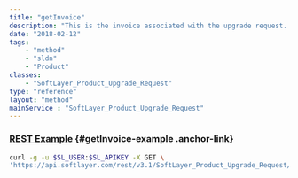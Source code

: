 ```yaml
---
title: "getInvoice"
description: "This is the invoice associated with the upgrade request. For hourly servers or services, an invoice will not be available."
date: "2018-02-12"
tags:
    - "method"
    - "sldn"
    - "Product"
classes:
    - "SoftLayer_Product_Upgrade_Request"
type: "reference"
layout: "method"
mainService : "SoftLayer_Product_Upgrade_Request"
---
```


### [REST Example](#getInvoice-example) <a href="/article/rest/"><i class="fas fa-question"></i></a> {#getInvoice-example .anchor-link} 
```bash
curl -g -u $SL_USER:$SL_APIKEY -X GET \
'https://api.softlayer.com/rest/v3.1/SoftLayer_Product_Upgrade_Request/{SoftLayer_Product_Upgrade_RequestID}/getInvoice'
```
